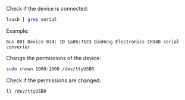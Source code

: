 Check if the device is connected:

```sh
lsusb | grep serial
```

Example:

``` 
Bus 001 Device 014: ID 1a86:7523 QinHeng Electronics CH340 serial converter
```

Change the permissions of the device:

```sh
sudo chown 1000:1000 /dev/ttyUSB0 
```

Check if the permissions are changed:

```sh
ll /dev/ttyUSB0 
```
